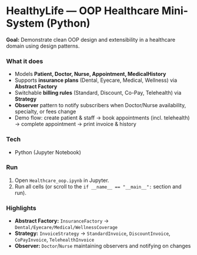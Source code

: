 # HealthyLife — OOP Healthcare Mini-System (Python)

**Goal:** Demonstrate clean OOP design and extensibility in a healthcare domain using design patterns.

### What it does
- Models **Patient, Doctor, Nurse, Appointment, MedicalHistory**
- Supports **insurance plans** (Dental, Eyecare, Medical, Wellness) via **Abstract Factory**
- Switchable **billing rules** (Standard, Discount, Co-Pay, Telehealth) via **Strategy**
- **Observer** pattern to notify subscribers when Doctor/Nurse availability, specialty, or fees change
- Demo flow: create patient & staff → book appointments (incl. telehealth) → complete appointment → print invoice & history

### Tech
- Python (Jupyter Notebook)

### Run
1. Open `Healthcare_oop.ipynb` in Jupyter.
2. Run all cells (or scroll to the `if __name__ == "__main__":` section and run).

### Highlights
- **Abstract Factory:** `InsuranceFactory` → `Dental/Eyecare/Medical/WellnessCoverage`
- **Strategy:** `InvoiceStrategy` → `StandardInvoice`, `DiscountInvoice`, `CoPayInvoice`, `TelehealthInvoice`
- **Observer:** `Doctor`/`Nurse` maintaining observers and notifying on changes

